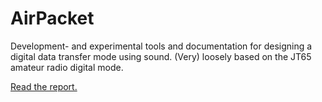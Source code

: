 # AirPacket

Development- and experimental tools and documentation for designing a 
digital data transfer mode using sound. (Very) loosely based on the 
JT65 amateur radio digital mode.

[Read the report.](https://netom.github.io/airpacket/report.pdf)
